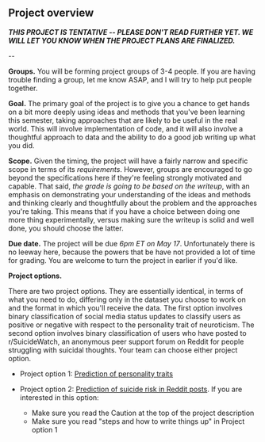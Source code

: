 ## Project overview

***THIS PROJECT IS TENTATIVE -- PLEASE DON'T READ FURTHER YET. WE WILL LET YOU KNOW WHEN THE PROJECT PLANS ARE FINALIZED.***

--


**Groups.** You will be forming project groups of 3-4 people. If you are having trouble finding a group, let me know ASAP, and I will try to help put people together. 

**Goal.** The primary goal of the project is to give you a chance to get hands on a bit more deeply using ideas and methods that you've been learning this semester, taking approaches that are likely to be useful in the real world.  This will involve implementation of code, and it will also involve a thoughtful approach to data and the ability to do a good job writing up what you did.

**Scope.**  Given the timing, the project will have a fairly narrow and specific scope in terms of its *requirements*. However, groups are encouraged to go beyond the specifications here if they're feeling strongly motivated and capable.  That said, *the grade is going to be based on the writeup*, with an emphasis on demonstrating your understanding of the ideas and methods and thinking clearly and thoughtfully about the problem and the approaches you're taking.  This means that if you have a choice between doing one more thing experimentally, versus making sure the writeup is solid and well done, you should choose the latter.

**Due date.** The project will be due *6pm ET on May 17*.  Unfortunately there is no leeway here, because the powers that be have not provided a lot of time for grading.  You are welcome to turn the project in earlier if you'd like.

**Project options.**

There are two project options. They are essentially identical, in terms of what you need to do, differing only in the dataset you choose to work on and the format in which you'll receive the data.  The first option involves binary classification of social media status updates to classify users as positive or negative with respect to the personality trait of neuroticism.  The second option involves binary classification of users who have posted to r/SuicideWatch, an anonymous peer support forum on Reddit for people struggling with suicidal thoughts.  Your team can choose either project option.  

- Project option 1: [Prediction of personality traits ](project_personality.md)

- Project option 2: [Prediction of suicide risk in Reddit posts](project_sw.md).  If you are interested in this option:
	- Make sure you read the Caution at the top of the project description
	- Make sure you read "steps and how to write things up" in Project option 1



